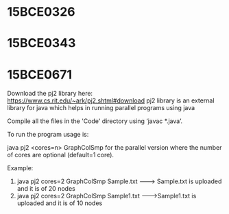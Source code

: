 # 15BCE0326
# 15BCE0343
# 15BCE0671
Download the pj2 library here: https://www.cs.rit.edu/~ark/pj2.shtml#download
pj2 library is an external library for java which helps in running parallel programs using java 

Compile all the files in the 'Code' directory using ‘javac *.java’.

To run the program usage is: 

java pj2 <cores=n> GraphColSmp <fileName> for the parallel version
where the number of cores are optional (default=1 core).

Example:
  1)  java pj2 cores=2 GraphColSmp Sample.txt ---> Sample.txt is uploaded and it is of 20 nodes
  2)  java pj2 cores=2 GraphColSmp Sample1.txt --->Sample1.txt is uploaded and it is of 10 nodes
